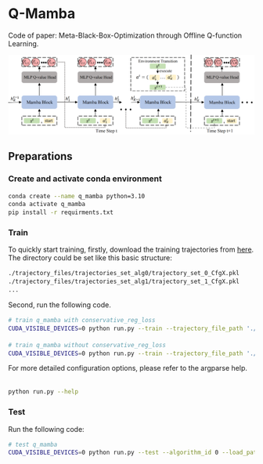 # Q-Mamba

Code of paper: Meta-Black-Box-Optimization through Offline Q-function Learning.


![Mamba-DAC Architecture](./src/qmamba.png)

## Preparations

### Create and activate conda environment

```bash
conda create --name q_mamba python=3.10
conda activate q_mamba
pip install -r requirments.txt
```

### Train
To quickly start training, 
firstly, download the training trajectories from [here](https://github.com/GMC-DRL/Q-Mamba/tree/main). The directory could be set like this basic structure:
```bash                       
./trajectory_files/trajectories_set_alg0/trajectory_set_0_CfgX.pkl                       
./trajectory_files/trajectories_set_alg1/trajectory_set_1_CfgX.pkl                       
...
```
Second, run the following code.

```bash
# train q_mamba with conservative_reg_loss 
CUDA_VISIBLE_DEVICES=0 python run.py --train --trajectory_file_path './trajectory_files/trajectories_set_alg0/trajectory_set_0_Unit.pkl' --has_conservative_reg_loss 

# train q_mamba without conservative_reg_loss
CUDA_VISIBLE_DEVICES=0 python run.py --train --trajectory_file_path './trajectory_files/trajectories_set_alg0/trajectory_set_0_Unit.pkl' 

```


For more detailed configuration options, please refer to the argparse help.

```bash

python run.py --help

```

### Test
Run the following code:
```bash
# test q_mamba 
CUDA_VISIBLE_DEVICES=0 python run.py --test --algorithm_id 0 --load_path [MODEL_PATH] 

```


